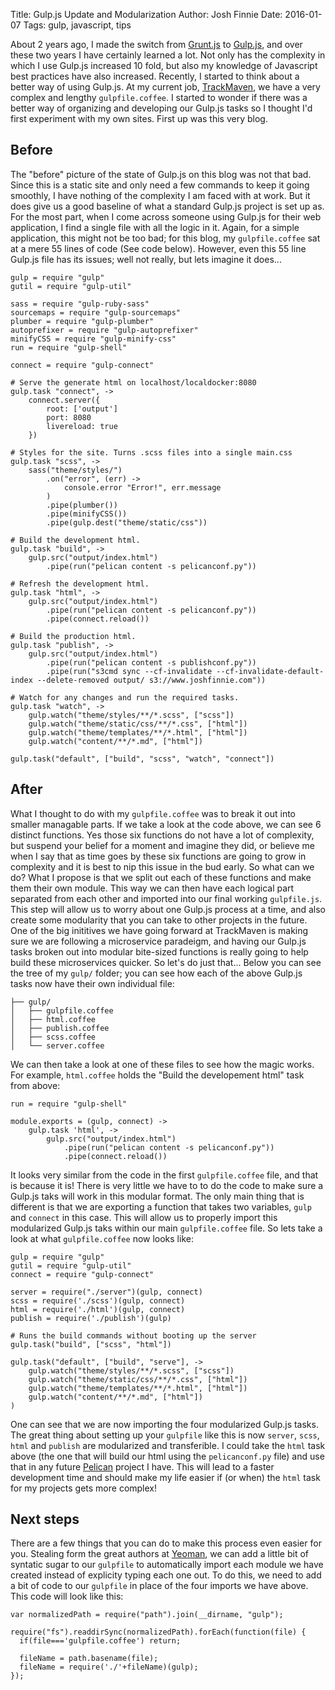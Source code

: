 Title: Gulp.js Update and Modularization
Author: Josh Finnie
Date: 2016-01-07
Tags: gulp, javascript, tips

About 2 years ago, I made the switch from [Grunt.js](http://gruntjs.com/) to [Gulp.js](http://gulpjs.com/), and over these two years I have certainly learned a lot. Not only has the complexity in which I use Gulp.js increased 10 fold, but also my knowledge of Javascript best practices have also increased. Recently, I started to think about a better way of using Gulp.js. At my current job, [TrackMaven](http://engineroom.trackmaven.com/), we have a very complex and lengthy `gulpfile.coffee`. I started to wonder if there was a better way of organizing and developing our Gulp.js tasks so I thought I'd first experiment with my own sites. First up was this very blog.

## Before

The "before" picture of the state of Gulp.js on this blog was not that bad. Since this is a static site and only need a few commands to keep it going smoothly, I have nothing of the complexity I am faced with at work. But it does give us a good baseline of what a standard Gulp.js project is set up as. For the most part, when I come across someone using Gulp.js for their web application, I find a single file with all the logic in it. Again, for a simple application, this might not be too bad; for this blog, my `gulpfile.coffee` sat at a mere 55 lines of code (See code below). However, even this 55 line Gulp.js file has its issues; well not really, but lets imagine it does...

```
gulp = require "gulp"
gutil = require "gulp-util"

sass = require "gulp-ruby-sass"
sourcemaps = require "gulp-sourcemaps"
plumber = require "gulp-plumber"
autoprefixer = require "gulp-autoprefixer"
minifyCSS = require "gulp-minify-css"
run = require "gulp-shell"

connect = require "gulp-connect"

# Serve the generate html on localhost/localdocker:8080
gulp.task "connect", ->
    connect.server({
        root: ['output']
        port: 8080
        livereload: true
    })

# Styles for the site. Turns .scss files into a single main.css
gulp.task "scss", ->
    sass("theme/styles/")
        .on("error", (err) ->
            console.error "Error!", err.message
        )
        .pipe(plumber())
        .pipe(minifyCSS())
        .pipe(gulp.dest("theme/static/css"))

# Build the development html.
gulp.task "build", ->
    gulp.src("output/index.html")
        .pipe(run("pelican content -s pelicanconf.py"))

# Refresh the development html.
gulp.task "html", ->
    gulp.src("output/index.html")
        .pipe(run("pelican content -s pelicanconf.py"))
        .pipe(connect.reload())

# Build the production html.
gulp.task "publish", ->
    gulp.src("output/index.html")
        .pipe(run("pelican content -s publishconf.py"))
        .pipe(run("s3cmd sync --cf-invalidate --cf-invalidate-default-index --delete-removed output/ s3://www.joshfinnie.com"))

# Watch for any changes and run the required tasks.
gulp.task "watch", ->
    gulp.watch("theme/styles/**/*.scss", ["scss"])
    gulp.watch("theme/static/css/**/*.css", ["html"])
    gulp.watch("theme/templates/**/*.html", ["html"])
    gulp.watch("content/**/*.md", ["html"])

gulp.task("default", ["build", "scss", "watch", "connect"])
```

## After

What I thought to do with my `gulpfile.coffee` was to break it out into smaller managable parts. If we take a look at the code above, we can see 6 distinct functions. Yes those six functions do not have a lot of complexity, but suspend your belief for a moment and imagine they did, or believe me when I say that as time goes by these six functions are going to grow in complexity and it is best to nip this issue in the bud early. So what can we do? What I propose is that we split out each of these functions and make them their own module. This way we can then have each logical part separated from each other and imported into our final working `gulpfile.js`. This step will allow us to worry about one Gulp.js process at a time, and also create some modularity that you can take to other projects in the future. One of the big inititives we have going forward at TrackMaven is making sure we are following a microservice paradeigm, and having our Gulp.js tasks broken out into modular bite-sized functions is really going to help build these microservices quicker. So let's do just that... Below you can see the tree of my `gulp/` folder; you can see how each of the above Gulp.js tasks now have their own individual file:

```
├── gulp/
│   ├── gulpfile.coffee
│   ├── html.coffee
│   ├── publish.coffee
│   ├── scss.coffee
│   └── server.coffee
```

We can then take a look at one of these files to see how the magic works. For example, `html.coffee` holds the "Build the developement html" task from above:

```
run = require "gulp-shell"

module.exports = (gulp, connect) ->
    gulp.task 'html', ->
        gulp.src("output/index.html")
            .pipe(run("pelican content -s pelicanconf.py"))
            .pipe(connect.reload())
```

It looks very similar from the code in the first `gulpfile.coffee` file, and that is because it is! There is very little we have to to do the code to make sure a Gulp.js taks will work in this modular format. The only main thing that is different is that we are exporting a function that takes two variables, `gulp` and `connect` in this case. This will allow us to properly import this modularized Gulp.js taks within our main `gulpfile.coffee` file. So lets take a look at what `gulpfile.coffee` now looks like:

```
gulp = require "gulp"
gutil = require "gulp-util"
connect = require "gulp-connect"

server = require("./server")(gulp, connect)
scss = require('./scss')(gulp, connect)
html = require('./html')(gulp, connect)
publish = require('./publish')(gulp)

# Runs the build commands without booting up the server
gulp.task("build", ["scss", "html"])

gulp.task("default", ["build", "serve"], ->
    gulp.watch("theme/styles/**/*.scss", ["scss"])
    gulp.watch("theme/static/css/**/*.css", ["html"])
    gulp.watch("theme/templates/**/*.html", ["html"])
    gulp.watch("content/**/*.md", ["html"])
)
```

One can see that we are now importing the four modularized Gulp.js tasks. The great thing about setting up your `gulpfile` like this is now `server`, `scss`, `html` and `publish` are modularized and transferible. I could take the `html` task above (the one that will build our html using the `pelicanconf.py` file) and use that in any future [Pelican](http://docs.getpelican.com/en/3.6.3/) project I have. This will lead to a faster development time and should make my life easier if (or when) the `html` task for my projects gets more complex!

## Next steps

There are a few things that you can do to make this process even easier for you. Stealing form the great authors at [Yeoman](http://yeoman.io/), we can add a little bit of syntatic sugar to our `gulpfile` to automatically import each module we have created instead of explicity typing each one out. To do this, we need to add a bit of code to our `gulpfile` in place of the four imports we have above. This code will look like this:

```
var normalizedPath = require("path").join(__dirname, "gulp");

require("fs").readdirSync(normalizedPath).forEach(function(file) {
  if(file==='gulpfile.coffee') return;

  fileName = path.basename(file);
  fileName = require('./'+fileName)(gulp);
});
```
